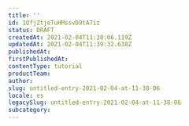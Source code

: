 ```yaml
---
title: ''
id: 1QfjZtjeTuHMssvD9tA7iz
status: DRAFT
createdAt: 2021-02-04T11:38:06.119Z
updatedAt: 2021-02-04T11:39:32.638Z
publishedAt: 
firstPublishedAt: 
contentType: tutorial
productTeam: 
author: 
slug: untitled-entry-2021-02-04-at-11-38-06
locale: es
legacySlug: untitled-entry-2021-02-04-at-11-38-06
subcategory: 
---
```



